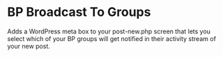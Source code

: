 # BP Broadcast To Groups

Adds a WordPress meta box to your post-new.php screen that lets you select which of your BP groups will get notified in their activity stream of your new post.
